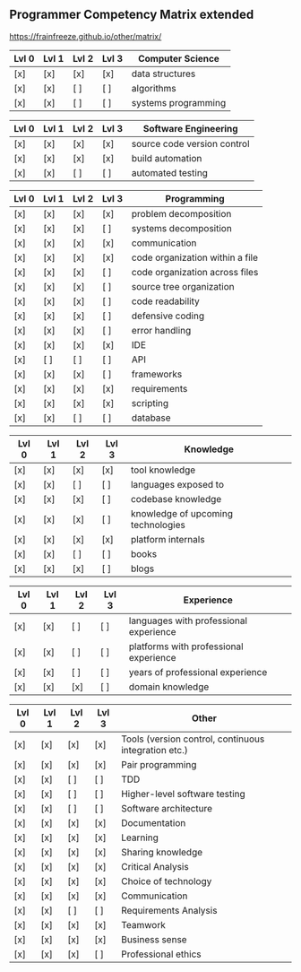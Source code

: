 ## Programmer Competency Matrix extended
https://frainfreeze.github.io/other/matrix/

| Lvl 0 | Lvl 1 | Lvl 2 | Lvl 3 | Computer Science                                     	
|-----|-----|-----|-----|------------------------------------------------------	
| [x] | [x] | [x] | [x] | data structures                                      	
| [x] | [x] | [ ] | [ ] | algorithms                                           	
| [x] | [x] | [ ] | [ ] | systems programming                                  	

| Lvl 0 | Lvl 1 | Lvl 2 | Lvl 3 | Software Engineering                                 	
|-----|-----|-----|-----|------------------------------------------------------	
| [x] | [x] | [x] | [x] | source code version control                          	
| [x] | [x] | [x] | [x] | build automation                                     	
| [x] | [x] | [ ] | [ ] | automated testing                                    	


| Lvl 0 | Lvl 1 | Lvl 2 | Lvl 3 | Programming                                  
|-----|-----|-----|-----|------------------------------------------------------
| [x] | [x] | [x] | [x] | problem decomposition              
| [x] | [x] | [x] | [ ] | systems decomposition              
| [x] | [x] | [x] | [x] | communication                      
| [x] | [x] | [x] | [x] | code organization within a file    
| [x] | [x] | [x] | [ ] | code organization across files     
| [x] | [x] | [x] | [ ] | source tree organization           
| [x] | [x] | [x] | [ ] | code readability                   
| [x] | [x] | [x] | [ ] | defensive coding                   
| [x] | [x] | [x] | [ ] | error handling                     
| [x] | [x] | [x] | [x] | IDE                                
| [x] | [ ] | [ ] | [ ] | API                                
| [x] | [x] | [x] | [ ] | frameworks                         
| [x] | [x] | [x] | [x] | requirements                       
| [x] | [x] | [x] | [x] | scripting                          
| [x] | [x] | [ ] | [ ] | database                           

| Lvl 0 | Lvl 1 | Lvl 2 | Lvl 3 | Knowledge                                     
|-----|-----|-----|-----|-------------------------------------------------------
| [x] | [x] | [x] | [x] | tool knowledge
| [x] | [x] | [ ] | [ ] | languages exposed to
| [x] | [x] | [x] | [ ] | codebase knowledge
| [x] | [x] | [x] | [ ] | knowledge of upcoming technologies
| [x] | [x] | [x] | [x] | platform internals
| [x] | [x] | [ ] | [ ] | books
| [x] | [x] | [x] | [ ] | blogs

| Lvl 0 | Lvl 1 | Lvl 2 | Lvl 3 | Experience                                    
|-----|-----|-----|-----|-------------------------------------------------------
| [x] | [x] | [ ] | [ ] | languages with professional experience
| [x] | [x] | [ ] | [ ] | platforms with professional experience
| [x] | [x] | [ ] | [ ] | years of professional experience
| [x] | [x] | [x] | [ ] | domain knowledge

| Lvl 0 | Lvl 1 | Lvl 2 | Lvl 3 | Other                                         
|-----|-----|-----|-----|-------------------------------------------------------
| [x] | [x] | [x] | [x] | Tools (version control, continuous integration etc.)
| [x] | [x] | [x] | [x] | Pair programming
| [x] | [x] | [ ] | [ ] | TDD
| [x] | [x] | [ ] | [ ] | Higher-level software testing
| [x] | [x] | [ ] | [ ] | Software architecture
| [x] | [x] | [x] | [x] | Documentation
| [x] | [x] | [x] | [x] | Learning
| [x] | [x] | [x] | [x] | Sharing knowledge
| [x] | [x] | [x] | [x] | Critical Analysis
| [x] | [x] | [x] | [x] | Choice of technology
| [x] | [x] | [x] | [x] | Communication
| [x] | [x] | [ ] | [ ] | Requirements Analysis
| [x] | [x] | [x] | [x] | Teamwork
| [x] | [x] | [x] | [x] | Business sense
| [x] | [x] | [x] | [ ] | Professional ethics
